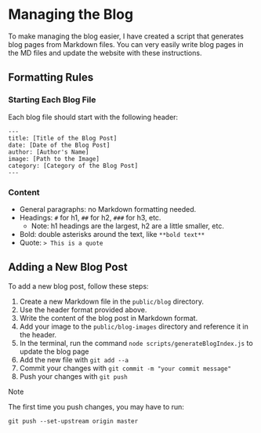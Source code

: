 # Managing the Blog

To make managing the blog easier, I have created a script that generates blog pages from Markdown files. You can very easily write blog pages in the MD files and update the website with these instructions.




## Formatting Rules

### Starting Each Blog File
Each blog file should start with the following header:

```
---
title: [Title of the Blog Post]
date: [Date of the Blog Post]
author: [Author's Name]
image: [Path to the Image]
category: [Category of the Blog Post]
---
```

### Content
- General paragraphs: no Markdown formatting needed.
- Headings: `#` for h1, `##` for h2, `###` for h3, etc.
  - Note: h1 headings are the largest, h2 are a little smaller, etc.
- Bold: double asterisks around the text, like `**bold text**`
- Quote: `> This is a quote`



## Adding a New Blog Post
To add a new blog post, follow these steps:
1. Create a new Markdown file in the `public/blog` directory.
2. Use the header format provided above.
3. Write the content of the blog post in Markdown format.
4. Add your image to the `public/blog-images` directory and reference it in the header.
4. In the terminal, run the command `node scripts/generateBlogIndex.js` to update the blog page
5. Add the new file with `git add --a`
6. Commit your changes with `git commit -m "your commit message"`
7. Push your changes with `git push`


> [!NOTE]
> The first time you push changes, you may have to run:
> 
> ```
> git push --set-upstream origin master
> ```
